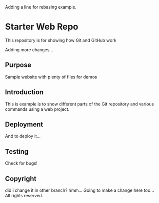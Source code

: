 Adding a line for rebasing example.


# Starter Web Repo

This repository is for showing how Git and GitHub work

Adding more changes...

## Purpose

Sample website with plenty of files for demos

## Introduction

This is example is to show different parts of the Git repository and various commands using a web project.
## Deployment

And to deploy it...

## Testing

Check for bugs!

## Copyright 

did i change it in other branch?  hmm...
Going to make a change here too...
All rights reserved.